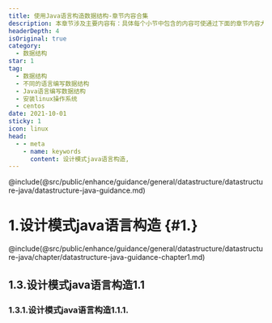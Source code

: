 ```yaml
---
title: 使用Java语言构造数据结构-章节内容合集
description: 本章节涉及主要内容有：具体每个小节中包含的内容可使通过下面的章节内容大纲进行查看,所有代码均经过严格测试，可直接复制运行即可。
headerDepth: 4
isOriginal: true
category:
  - 数据结构
star: 1
tag:
  - 数据结构
  - 不同的语言编写数据结构
  - Java语言编写数据结构
  - 安装linux操作系统
  - centos
date: 2021-10-01
sticky: 1
icon: linux
head:
  - - meta
    - name: keywords
      content: 设计模式java语言构造,
---
```

@include(@src/public/enhance/guidance/general/datastructure/datastructure-java/datastructure-java-guidance.md)

# 1.设计模式java语言构造 {#1.}
@include(@src/public/enhance/guidance/general/datastructure/datastructure-java/chapter/datastructure-java-guidance-chapter1.md)
## 1.3.设计模式java语言构造1.1
### 1.3.1.设计模式java语言构造1.1.1. 
<HideSideBar/>

